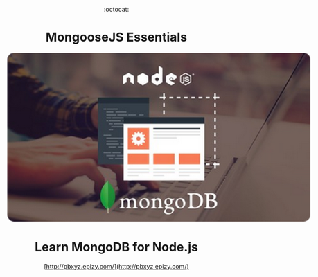 <div align="center">

:octocat:

# MongooseJS Essentials

<img src="MongooseJS.png" alt="MongooseJS.png" style="max-width: 700px;"/>

# Learn MongoDB for Node.js

<!-- ## -- ToDo --

tsconfig

README

001

002 -->

[http://pbxyz.epizy.com/](http://pbxyz.epizy.com/)

</div>
